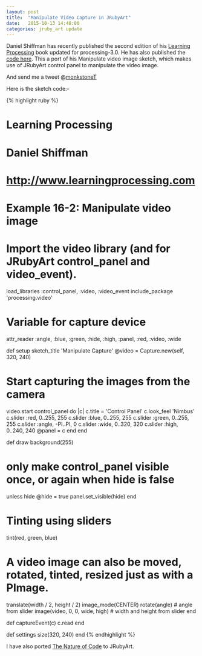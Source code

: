 ```yaml
---
layout: post
title:  "Manipulate Video Capture in JRubyArt"
date:   2015-10-13 14:48:00
categories: jruby_art update
---
```


Daniel Shiffman has recently published the second edition of his [Learning Processing][shiffman] book updated for processing-3.0. He has also published the [code here][code].  This a port of his Manipulate video image sketch, which makes use of JRubyArt control panel to manipulate the video image.

And send me a tweet @[monkstoneT][twitter]

Here is the sketch code:-

{% highlight ruby %}
# Learning Processing
# Daniel Shiffman
# http://www.learningprocessing.com

# Example 16-2: Manipulate video image

# Import the video library (and for JRubyArt control_panel and video_event).

load_libraries :control_panel, :video, :video_event
include_package 'processing.video'

# Variable for capture device
attr_reader :angle, :blue, :green, :hide, :high, :panel, :red, :video, :wide

def setup
  sketch_title 'Manipulate Capture'
  @video = Capture.new(self, 320, 240)
  # Start capturing the images from the camera
  video.start
  control_panel do |c|
    c.title = 'Control Panel'
    c.look_feel 'Nimbus'
    c.slider :red, 0..255, 255
    c.slider :blue, 0..255, 255
    c.slider :green, 0..255, 255
    c.slider :angle, -PI..PI, 0
    c.slider :wide, 0..320, 320
    c.slider :high, 0..240, 240
    @panel = c
  end
end

def draw
  background(255)
  # only make control_panel visible once, or again when hide is false
  unless hide
    @hide = true
    panel.set_visible(hide)
  end
  # Tinting using sliders
  tint(red, green, blue)
  # A video image can also be moved, rotated, tinted, resized just as with a PImage.
  translate(width / 2, height / 2)
  image_mode(CENTER)
  rotate(angle) # angle from slider
  image(video, 0, 0, wide, high) # width and height from slider
end

def captureEvent(c)
  c.read
end

def settings
  size(320, 240)
end
{% endhighlight %}

I have also ported [The Nature of Code][nature] to JRubyArt.

[nature]:https://github.com/ruby-processing/The-Nature-of-Code-for-JRubyArt
[shiffman]:http://learningprocessing.com/
[code]:https://github.com/shiffman/LearningProcessing
[twitter]:https://twitter.com/monkstoneT

